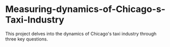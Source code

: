 # Measuring-dynamics-of-Chicago-s-Taxi-Industry
This project delves into the dynamics of Chicago's taxi industry through three key questions. 

